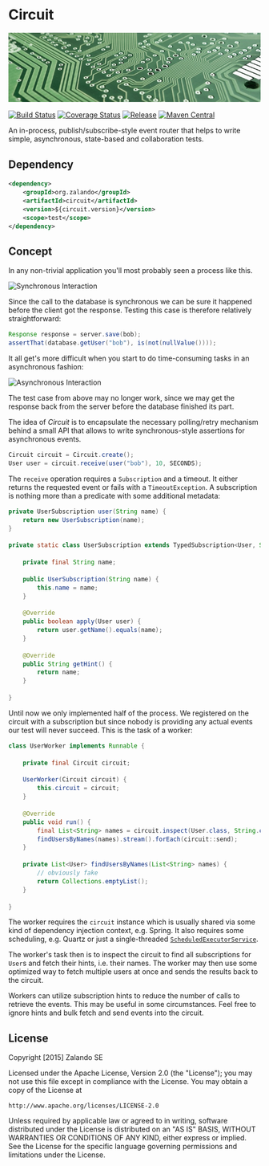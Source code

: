 # Circuit

[![Circuit Board](docs/circuit.jpg)](http://pixabay.com/en/board-electronics-computer-453758/)

[![Build Status](https://img.shields.io/travis/zalando/circuit.svg)](https://travis-ci.org/zalando/circuit)
[![Coverage Status](https://img.shields.io/coveralls/zalando/circuit.svg)](https://coveralls.io/r/zalando/circuit)
[![Release](https://img.shields.io/github/release/zalando/circuit.svg)](https://github.com/zalando/circuit/releases)
[![Maven Central](https://img.shields.io/maven-central/v/org.zalando/circuit.svg)](https://maven-badges.herokuapp.com/maven-central/org.zalando/circuit)

An in-process, publish/subscribe-style event router that helps to write simple, asynchronous, state-based and collaboration tests. 
    
## Dependency

```xml
<dependency>
    <groupId>org.zalando</groupId>
    <artifactId>circuit</artifactId>
    <version>${circuit.version}</version>
    <scope>test</scope>
</dependency>
```
    
## Concept

In any non-trivial application you'll most probably seen a process like this.

![Synchronous Interaction](http://www.websequencediagrams.com/cgi-bin/cdraw?lz=dGl0bGUgU3luY2hyb25vdXMgSW50ZXJhY3Rpb24KCkNsaWVudC0-U2VydmVyOiBSZXF1ZXN0CgAKBi0-RGF0YWJhc2UAEAoACggAKAxzcG9uc2UALAkATwYADgs&s=napkin)
 
Since the call to the database is synchronous we can be sure it happened before the client got the response. Testing this case is therefore relatively straightforward:

```java
Response response = server.save(bob);
assertThat(database.getUser("bob"), is(not(nullValue())));
```

It all get's more difficult when you start to do time-consuming tasks in an asynchronous fashion:
 
![Asynchronous Interaction](http://www.websequencediagrams.com/cgi-bin/cdraw?lz=dGl0bGUgQXN5bmNocm9ub3VzIEludGVyYWN0aW9uCgpDbGllbnQtPlNlcnZlcjogUmVxdWVzdAoACgYtPkRhdGFiYXNlAAgSADQGOiBSZXNwb25zZQoAIwgAQQwAFAc&s=napkin)
 
The test case from above may no longer work, since we may get the response back from the server before the database finished its part.

The idea of *Circuit* is to encapsulate the necessary polling/retry mechanism behind a small API that allows to write synchronous-style assertions for asynchronous events.

```java
Circuit circuit = Circuit.create();
User user = circuit.receive(user("bob"), 10, SECONDS);
```

The `receive` operation requires a `Subscription` and a timeout. It either returns the requested event or fails with a `TimeoutException`. A subscription is nothing more than a predicate with some additional metadata:

```java
private UserSubscription user(String name) {
    return new UserSubscription(name);
}

private static class UserSubscription extends TypedSubscription<User, String> {

    private final String name;

    public UserSubscription(String name) {
        this.name = name;
    }

    @Override
    public boolean apply(User user) {
        return user.getName().equals(name);
    }

    @Override
    public String getHint() {
        return name;
    }
    
}
```

Until now we only implemented half of the process. We registered on the circuit with a subscription but since nobody is providing any actual events our test will never succeed. This is the task of a worker:

```java
class UserWorker implements Runnable {

    private final Circuit circuit;

    UserWorker(Circuit circuit) {
        this.circuit = circuit;
    }

    @Override
    public void run() {
        final List<String> names = circuit.inspect(User.class, String.class);
        findUsersByNames(names).stream().forEach(circuit::send);
    }

    private List<User> findUsersByNames(List<String> names) {
        // obviously fake
        return Collections.emptyList();
    }

}
```

The worker requires the `circuit` instance which is usually shared via some kind of dependency injection context, e.g. Spring. It also requires some scheduling, e.g. Quartz or just a single-threaded [`ScheduledExecutorService`](http://docs.oracle.com/javase/7/docs/api/java/util/concurrent/Executors.html#newSingleThreadScheduledExecutor\(\)).

The worker's task then is to inspect the circuit to find all subscriptions for `User`s and fetch their hints, i.e. their names. The worker may then use some optimized way to fetch multiple users at once and sends the results back to the circuit. 

Workers can utilize subscription hints to reduce the number of calls to retrieve the events. This may be useful in some circumstances. Feel free to ignore hints and bulk fetch and send events into the circuit.

## License

Copyright [2015] Zalando SE

Licensed under the Apache License, Version 2.0 (the "License");
you may not use this file except in compliance with the License.
You may obtain a copy of the License at

    http://www.apache.org/licenses/LICENSE-2.0

Unless required by applicable law or agreed to in writing, software
distributed under the License is distributed on an "AS IS" BASIS,
WITHOUT WARRANTIES OR CONDITIONS OF ANY KIND, either express or implied.
See the License for the specific language governing permissions and
limitations under the License.